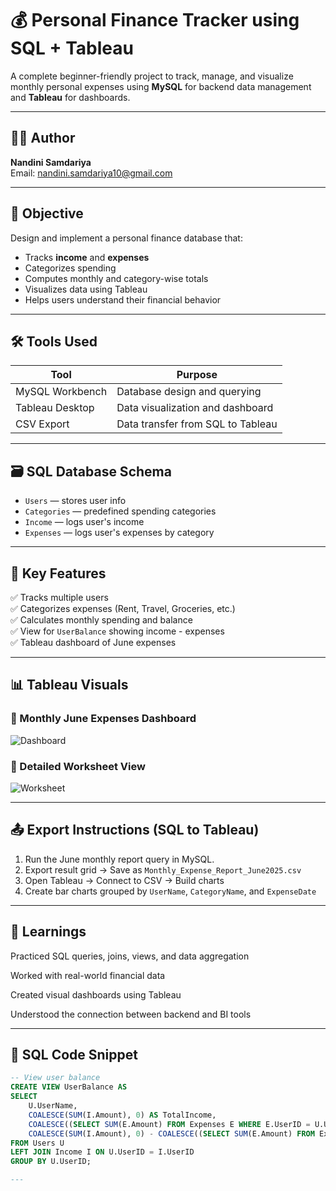 # 💰 Personal Finance Tracker using SQL + Tableau

A complete beginner-friendly project to track, manage, and visualize monthly personal expenses using **MySQL** for backend data management and **Tableau** for dashboards.

---

## 👩‍💻 Author
**Nandini Samdariya**  
Email: [nandini.samdariya10@gmail.com](mailto:nandini.samdariya10@gmail.com)

---

## 🧠 Objective

Design and implement a personal finance database that:
- Tracks **income** and **expenses**
- Categorizes spending
- Computes monthly and category-wise totals
- Visualizes data using Tableau
- Helps users understand their financial behavior

---

## 🛠️ Tools Used

| Tool        | Purpose                         |
|-------------|----------------------------------|
| MySQL Workbench | Database design and querying   |
| Tableau Desktop | Data visualization and dashboard |
| CSV Export  | Data transfer from SQL to Tableau |

---

## 🗃️ SQL Database Schema

- `Users` — stores user info  
- `Categories` — predefined spending categories  
- `Income` — logs user's income  
- `Expenses` — logs user's expenses by category  

---

## 🧾 Key Features

✅ Tracks multiple users  
✅ Categorizes expenses (Rent, Travel, Groceries, etc.)  
✅ Calculates monthly spending and balance  
✅ View for `UserBalance` showing income - expenses  
✅ Tableau dashboard of June expenses  

---

## 📊 Tableau Visuals

### 🔹 Monthly June Expenses Dashboard
![Dashboard](screenshot_dashboard.png)

### 🔹 Detailed Worksheet View
![Worksheet](screenshot_worksheet.png)

---

## 📤 Export Instructions (SQL to Tableau)

1. Run the June monthly report query in MySQL.
2. Export result grid → Save as `Monthly_Expense_Report_June2025.csv`
3. Open Tableau → Connect to CSV → Build charts
4. Create bar charts grouped by `UserName`, `CategoryName`, and `ExpenseDate`

---

## 📌 Learnings
Practiced SQL queries, joins, views, and data aggregation

Worked with real-world financial data

Created visual dashboards using Tableau

Understood the connection between backend and BI tools

---

## 📌 SQL Code Snippet

```sql
-- View user balance
CREATE VIEW UserBalance AS
SELECT 
    U.UserName,
    COALESCE(SUM(I.Amount), 0) AS TotalIncome,
    COALESCE((SELECT SUM(E.Amount) FROM Expenses E WHERE E.UserID = U.UserID), 0) AS TotalExpenses,
    COALESCE(SUM(I.Amount), 0) - COALESCE((SELECT SUM(E.Amount) FROM Expenses E WHERE E.UserID = U.UserID), 0) AS CurrentBalance
FROM Users U
LEFT JOIN Income I ON U.UserID = I.UserID
GROUP BY U.UserID;

---


